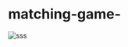 # matching-game-
![sss](https://user-images.githubusercontent.com/100826309/199207098-eaf1f105-1d91-4907-8b31-f002f258e489.jpeg)
